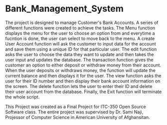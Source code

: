 # Bank_Management_System
The project is designed to manage Customer's Bank Accounts.
A series of different functions were created to achieve the tasks.
The Menu function displays the menu for the user to choose an option from and everytime a fucntion is done, the user can select to move back to the menu.
A create User Account function will ask the customer to input data for the account and save them using a unique ID for that particular user.
The edit function asks the user to choose the data they want to update and then takes the user input and updates the database.
The transaction function gives the customer an option to either deposit or withdraw money from their account. When the user deposits or withdraws money, the function will update the current balance and then displays it for the user.
The view function asks the user for their ID number and then display their bank account information on the screen.
The delete function lets the user to enter their ID and delete their user account from the database.
Finally, the Exit function will terminate the whole script.

This Project was created as a Final Project for ITC-350 Open Source Software class. 
The entire project was supervised by Dr. Sami Naji, Projessor of Computer Science in American University of Afghansitan.
